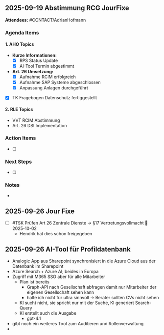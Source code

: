 ## 2025-09-19 Abstimmung RCG JourFixe

**Attendees:** #CONTACT/AdrianHofmann
### Agenda Items

#### 1. AHO Topics
- **Kurze Informationen:**
  - [x] RPS Status Update
  - [x] AI-Tool Termin abgestimmt
  
- **Art. 26 Umsetzung:**
  - [x] Aufnahme RCIM erfolgreich
  - [x] Aufnahme SAP Systeme abgeschlossen
  - [x] Anpassung Anlagen durchgeführt
- [x] TK Fragebogen Datenschutz fertiggestellt

#### 2. RLE Topics
- VVT RCIM Abstimmung
- Art. 26 DSI Implementation
### Action Items
- [ ] 

### Next Steps
- [ ] 

### Notes
-

## 2025-09-26 Jour Fixe
- [ ] #TSK Prüfen Art 26 Zentrale Dienste -> §17 Vertretungsvollmacht 📅 2025-10-02
	- Hendrik hat dies schon freigegeben
## 2025-09-26 AI-Tool für Profildatenbank
- Analogic App aus Sharepoint synchronisiert in die Azure Cloud aus der Datenbank im Sharepoint
- Azure Search + Azure AI; beides in Europa
- Zugriff mit M365 SSO aber für alle Mitarbeiter
	- Plan ist bereits 
		- Graph-API nach Gesellschaft abfragen damit nur Mitarbeiter der eigenen Gesellschaft sehen kann
		- halte ich nicht für ultra sinnvoll -> Berater sollten CVs nicht sehen 
	- KI sucht nicht, sie spricht nur mit der Suche, KI generiert Search-Query
	- KI erstellt auch die Ausgabe
		- gpt-4.1
- gibt noch ein weiteres Tool zum Auditieren und Rollenverwaltung
- 